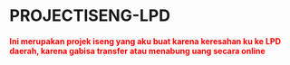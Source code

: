 <style>
  h4{
    color: red;
  }
  
</style>

# PROJECTISENG-LPD

<h4> Ini merupakan projek iseng yang aku buat karena keresahan ku ke LPD daerah, karena gabisa transfer atau menabung uang secara online</h4>

